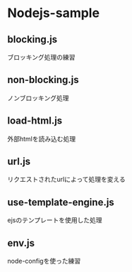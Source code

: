 # Nodejs-sample

## blocking.js
ブロッキング処理の練習

## non-blocking.js
ノンブロッキング処理

## load-html.js
外部htmlを読み込む処理

## url.js
リクエストされたurlによって処理を変える

## use-template-engine.js
ejsのテンプレートを使用した処理

## env.js
node-configを使った練習